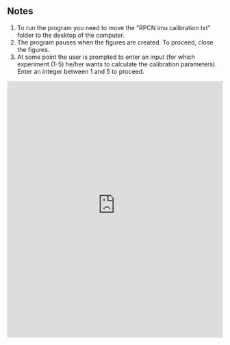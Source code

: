 ## Notes
1. To run the program you need to move the "RPCN imu calibration txt" folder to the desktop of the computer.
2. The program pauses when the figures are created. To proceed, close the figures.
3. At some point the user is prompted to enter an input (for which experiment (1-5) he/her wants to calculate the calibration parameters). 
Enter an integer between 1 and 5 to proceed.

<embed src="https://raw.githubusercontent.com/Manouselis/robot-perception-cognition-navigation/main/Individual%20Assignment%20(Calibration%20of%20Parameters)/RPCN_Individual_Calibration_Parameters.pdf" type="application/pdf" width="100%" height="600px"/>


